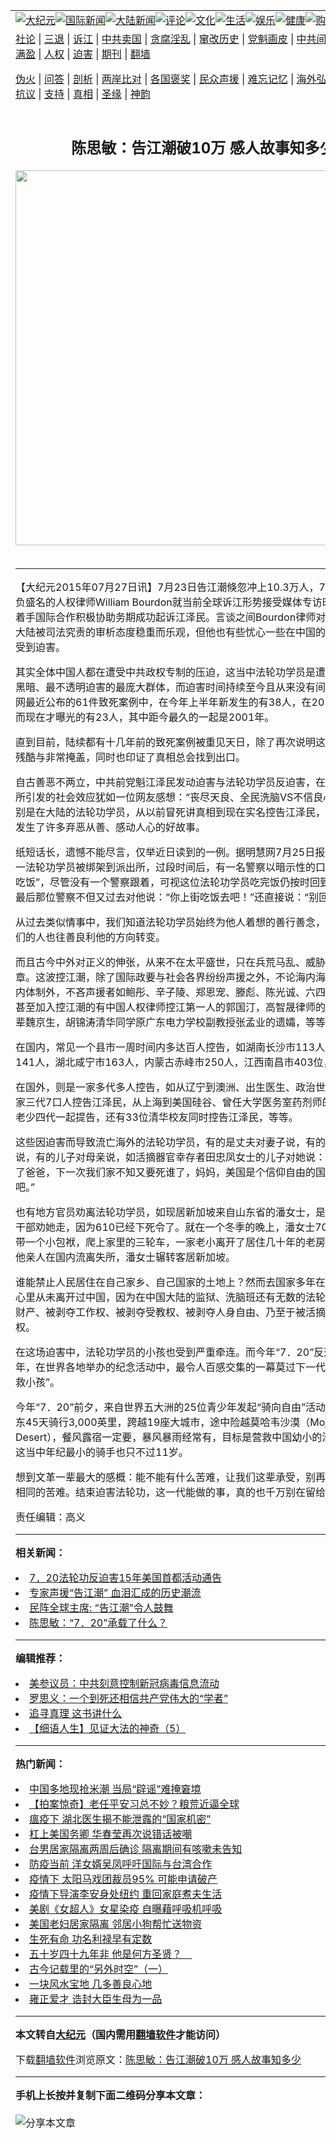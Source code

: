 <a name="1" id="1" target="_blank"></a><span id="1"></span>
<table align=center border="0"><tr><td colspan="2" VALIGN=TOP><a href="https://github.com/hcsno219/djy/blob/master/gb/nsc413.md#1"><img src="https://raw.githubusercontent.com/hcsno219/www/master/t/djy/1.jpg" title="大纪元"></a><a href="https://github.com/hcsno219/djy/blob/master/gb/n24hr.md#1"><img src="https://raw.githubusercontent.com/hcsno219/www/master/t/djy/3.jpg" title="国际新闻"></a><a href="https://github.com/hcsno219/djy/blob/master/gb/nsc413.md#1"><img src="https://raw.githubusercontent.com/hcsno219/www/master/t/djy/4.jpg" title="大陆新闻"></a><a href="https://github.com/hcsno219/djy/blob/master/gb/news392.md#1"><img src="https://raw.githubusercontent.com/hcsno219/www/master/t/djy/5.jpg" title="评论"></a><a href="https://github.com/hcsno219/djy/blob/master/gb/news2007.md#1"><img src="https://raw.githubusercontent.com/hcsno219/www/master/t/djy/6.jpg" title="文化"></a><a href="https://github.com/hcsno219/djy/blob/master/gb/news2008.md#1"><img src="https://raw.githubusercontent.com/hcsno219/www/master/t/djy/7.jpg" title="生活"></a><a href="https://github.com/hcsno219/djy/blob/master/gb/ncyule.md#1"><img src="https://raw.githubusercontent.com/hcsno219/www/master/t/djy/8.jpg" title="娱乐"></a><a href="https://github.com/hcsno219/djy/blob/master/gb/nsc1002.md#1"><img src="https://raw.githubusercontent.com/hcsno219/www/master/t/djy/9.jpg" title="健康"><a href="https://www.youlucky.com"><img src="https://raw.githubusercontent.com/hcsno219/www/master/t/djy/10.jpg" title="购物"></a><a href="https://donate.epochtimes.com/?utm_medium=epochtimes&utm_source=referral&utm_campaign=donate_button_djyarticleheader"><img src="https://raw.githubusercontent.com/hcsno219/www/master/t/djy/12.jpg" title="捐款"></a></td></tr>
<tr><td colspan="2" VALIGN=TOP><a target="_blank" href="https://github.com/hcsno219/djy/blob/master/gb/9p.md#1">社论</a> | <a target="_blank" href="https://github.com/hcsno219/djy/blob/master/gb/nf5657.md#1">三退</a> | <a target="_blank" href="https://github.com/hcsno219/djy/blob/master/gb/nf6124.md#1">诉江</a> | <a target="_blank" href="https://github.com/hcsno219/djy/blob/master/gb/nf1176117.md#1">中共卖国</a> | <a target="_blank" href="https://github.com/hcsno219/djy/blob/master/gb/nf5773.md#1">贪腐淫乱</a> | <a target="_blank" href="https://github.com/hcsno219/djy/blob/master/gb/nf1176115.md#1">窜改历史</a> | <a target="_blank" href="https://github.com/hcsno219/djy/blob/master/gb/nf1176107.md#1">党魁画皮</a> | <a target="_blank" href="https://github.com/hcsno219/djy/blob/master/gb/nf1320400.md#1">中共间谍</a> | <a target="_blank" href="https://github.com/hcsno219/djy/blob/master/gb/nf1176114.md#1">破坏传统</a> | <a target="_blank" href="https://github.com/hcsno219/ntdtv/blob/master/gb/prog447_1.md#1">恶贯满盈</a> | <a target="_blank" href="https://github.com/hcsno219/djy/blob/master/gb/ncid278.md#1">人权</a> | <a target="_blank" href="https://github.com/hcsno219/djy/blob/master/gb/nf1176111.md#1">迫害</a> | <a target="_blank" href="https://gitlab.com/szzdlab/mh-qikan/blob/master/README.md#1">期刊</a> | <a target="_blank" href="https://github.com/hcsno219/www/blob/master/README.md?zsrh#8">翻墙</a></p><p><a target="_blank" href="https://github.com/hcsno219/djy/blob/master/gb/nf5562.md#1">伪火</a> | <a target="_blank" href="https://github.com/hcsno219/djy/blob/master/gb/nf4378.md#1">问答</a> | <a target="_blank" href="https://github.com/hcsno219/djy/blob/master/gb/nf5792.md#1">剖析</a> | <a target="_blank" href="https://github.com/hcsno219/djy/blob/master/gb/nf5735.md#1">两岸比对</a> | <a target="_blank" href="https://github.com/hcsno219/djy/blob/master/gb/nf6119.md#1">各国褒奖</a> | <a target="_blank" href="https://github.com/hcsno219/djy/blob/master/gb/nf6120.md#1">民众声援</a> | <a target="_blank" href="https://github.com/hcsno219/djy/blob/master/gb/nf1188594.md#1">难忘记忆</a> | <a target="_blank" href="https://github.com/hcsno219/djy/blob/master/gb/nf3180.md#1">海外弘传</a> | <a target="_blank" href="https://github.com/hcsno219/djy/blob/master/gb/nf5410.md#1">万人上访</a> | <a target="_blank" href="https://github.com/hcsno219/ntdtv/blob/master/gb/prog1530_1.md#1">和平抗议</a> | <a target="_blank" href="https://github.com/hcsno219/djy/blob/master/gb/nf4386.md#1">支持</a> | <a target="_blank" href="https://github.com/hcsno219/djy/blob/master/gb/nf4389.md#1">真相</a> | <a target="_blank" href="https://github.com/hcsno219/djy/blob/master/gb/nf5790.md#1">圣缘</a> | <a target="_blank" href="https://github.com/hcsno219/djy/blob/master/gb/nf4786.md#1">神韵</a></td></tr>
<tr><td VALIGN=TOP width="626"><h2 align=center>陈思敏：告江潮破10万 感人故事知多少</h2>
<img width="600" src="https://i.epochtimes.com/assets/uploads/2020/04/rice-320x200.jpg" />
<h6></h6>
<hr>
	<p>【大纪元2015年07月27日讯】7月23日<ahref="https://github.com/hcsno219/djy/blob/master/gb/tag/%E5%91%8A%E6%B1%9F%E6%BD%AE.md#1">告江潮</a>倏忽冲上10.3万人，7月25日法国颇负盛名的人权律师William Bourdon就当前全球诉江形势接受媒体专访时表示，已经着手国际合作积极协助务期成功起诉<ahref="https://github.com/hcsno219/djy/blob/master/gb/tag/%E6%B1%9F%E6%B3%BD%E6%B0%91.md#1">江泽民</a>。言谈之间Bourdon律师对江泽民在中国大陆被司法究责的审析态度稳重而乐观，但他也有些忧心一些在中国的法轮功学员再受到迫害。</p>
<p>其实全体中国人都在遭受中共政权专制的压迫，这当中法轮功学员是遭到最异常、最黑暗、最不透明迫害的最庞大群体，而迫害时间持续至今且从来没有间断过，据明慧网最近公布的61件致死案例中，在今年上半年新发生的有38人，在2014年以前发生而现在才曝光的有23人，其中距今最久的一起是2001年。</p>
<p>直到目前，陆续都有十几年前的致死案例被重见天日，除了再次说明这场迫害的非常残酷与非常掩盖，同时也印证了真相总会找到出口。</p>
<p>自古善恶不两立，中共前党魁<ahref="https://github.com/hcsno219/djy/blob/master/gb/tag/%E6%B1%9F%E6%B3%BD%E6%B0%91.md#1">江泽民</a>发动迫害与法轮功学员反迫害，在整个中国大陆所引发的社会效应犹如一位网友感想：“丧尽天良、全民洗脑VS不信良心唤不回”。特别是在大陆的法轮功学员，从以前冒死讲真相到现在实名控告江泽民，这当中促使与发生了许多弃恶从善、感动人心的好故事。</p>
<p>纸短话长，遗憾不能尽言，仅举近日读到的一例。据明慧网7月25日报导，河南某市一法轮功学员被绑架到派出所，过段时间后，有一名警察以暗示性的口吻告诉他“上街吃饭”，尽管没有一个警察跟着，可视这位法轮功学员吃完饭仍按时回到派出所坐着，最后那位警察不但又过去对他说：“你上街吃饭去吧！”还直接说：“别回来了！”</p>
<p>从过去类似情事中，我们知道法轮功学员始终为他人着想的善行善念，常常让迫害他们的人也往善良利他的方向转变。</p>
<p>而且古今中外对正义的伸张，从来不在太平盛世，只在兵荒马乱、威胁利诱当中见真章。这波控江潮，除了国际政要与社会各界纷纷声援之外，不论海内海外，不论体制内体制外，不吝声援者如鲍彤、辛子陵、郑恩宠、滕彪、陈光诚、六四幸存者方政；甚至加入控江潮的有中国人权律师控江第一人的郭国汀，高智晟律师的妻子，民运前辈魏京生，胡锦涛清华同学原广东电力学校副教授张孟业的遗孀，等等。</p>
<p>在国内，常见一个县市一周时间内多达百人控告，如湖南长沙市113人，四川德阳141人，湖北咸宁市163人，内蒙古赤峰市250人，江西南昌市403位，等等。</p>
<p>在国外，则是一家多代多人控告，如从辽宁到澳洲、出生医生、政治世家的郑治是一家三代7口人控告江泽民，从上海到美国硅谷、曾任大学医务室药剂师的曲萍是一家老少四代一起提告，还有33位清华校友同时控告江泽民，等等。</p>
<p>这些因迫害而导致流亡海外的法轮功学员，有的是丈夫对妻子说，有的是父母对孩子说，有的儿子对母亲说，如<ahref="https://github.com/hcsno219/djy/blob/master/gb/tag/%E6%B4%BB%E6%91%98%E5%99%A8%E5%AE%98.md#1">活摘器官</a>幸存者田忠凤女士的儿子对她说：“这一次家里死了爸爸，下一次我们家不知又要死谁了，妈妈，美国是个信仰自由的国家，你去美国吧。” </p>
<p>也有地方官员劝离法轮功学员，如现居新加坡来自山东省的潘女士，是良心未泯的村干部劝她走，因为610已经下死令了。就在一个冬季的晚上，潘女士70多岁的奶奶仅带一个小包袱，爬上家里的三轮车，一家老小离开了居住几十年的老房子。之后，其他亲人在国内流离失所，潘女士辗转客居新加坡。</p>
<p>谁能禁止人民居住在自己家乡、自己国家的土地上？然而去国家多年在法轮功学员的心里从未离开过中国，因为在中国大陆的监狱、洗脑班还有无数的法轮功学员被抢夺财产、被剥夺工作权、被剥夺受教权、被剥夺人身自由、乃至于被<ahref="https://github.com/hcsno219/djy/blob/master/gb/tag/%E6%B4%BB%E6%91%98%E5%99%A8%E5%AE%98.md#1">活摘器官</a>剥夺生命权。</p>
<p>在这场迫害中，法轮功学员的小孩也受到严重牵连。而今年“7．20”反迫害第16周年，在世界各地举办的纪念活动中，最令人百感交集的一幕莫过下一代站出来的“小孩救小孩”。 </p>
<p>今年“7．20”前夕，来自世界五大洲的25位青少年发起“骑向自由”活动，从美西到美东45天骑行3,000英里，跨越19座大城市，途中险越莫哈韦沙漠（Mojave Desert），餐风露宿一定要，暴风暴雨经常有，目标是营救中国幼小的法轮功遗孤，这当中年纪最小的骑手也只不过11岁。</p>
<p>想到文革一辈最大的感概：能不能有什么苦难，让我们这辈承受，别再让下一代遭受相同的苦难。结束迫害法轮功，这一代能做的事，真的也千万别在留给下一代了。</p>
<p>责任编辑：高义 </p>
	
<hr>


<strong>相关新闻：</strong>
<li><a href="https://github.com/hcsno219/djy/blob/master/gb/14/7/14/n4199783.md#1">7．20法轮功反迫害15年美国首都活动通告</a></li>
<li><a href="https://github.com/hcsno219/djy/blob/master/gb/15/6/17/n4459397.md#1">专家声援“告江潮” 血泪汇成的历史潮流</a></li>
<li><a href="https://github.com/hcsno219/djy/blob/master/gb/15/6/23/n4464219.md#1">民阵全球主席: “告江潮”令人鼓舞</a></li>
<li><a href="https://github.com/hcsno219/djy/blob/master/gb/15/7/17/n4482651.md#1">陈思敏：“7．20”承载了什么？</a></li>
<hr>


<strong>编辑推荐：</strong>
<li><a href="https://github.com/onzhi266/djy/blob/master/gb/20/2/22/n11887949.md#1">美参议员：中共刻意控制新冠病毒信息流动</a></li>
<li><a href="https://github.com/tsiac2612/djy/blob/master/gb/18/5/29/n10435561.md#1" target="_blank">罗思义：一个到死还相信共产党伟大的“学者”</a></li><li><a href="https://github.com/hcsno219/djy/blob/master/gb/19/1/5/n10955468.md?dfh#1" target="_blank">追寻真理 这书讲什么</a></li><li><a href="https://github.com/tsiac2612/djy/blob/master/gb/17/4/15/n9040079.md#1" target="_blank">【细语人生】见证大法的神奇（5）</a></li>
<hr>

<strong>热门新闻：</strong>
<li><a href="https://github.com/hcsno219/djy/blob/master/gb/20/4/1/n11995606.md#1">中国多地现抢米潮 当局“辟谣”难掩窘境</a></li>
<li><a href="https://github.com/hcsno219/djy/blob/master/gb/20/4/1/n11993872.md#1">【拍案惊奇】老任平安习总不妙？粮荒近逼全球</a></li>
<li><a href="https://github.com/hcsno219/djy/blob/master/gb/20/3/31/n11992282.md#1">瘟疫下 湖北医生揭不能泄露的“国家机密”</a></li>
<li><a href="https://github.com/hcsno219/djy/blob/master/gb/20/4/1/n11995429.md#1">杠上美国务卿 华春莹再次说错话被嘲</a></li>
<li><a href="https://github.com/hcsno219/djy/blob/master/gb/20/4/2/n11998428.md#1">台男居家隔离两周后确诊 隔离期间有咳嗽未告知</a></li>
<li><a href="https://github.com/hcsno219/djy/blob/master/gb/20/4/1/n11994398.md#1">防疫当前 洋女婿吴凤呼吁国际与台湾合作</a></li>
<li><a href="https://github.com/hcsno219/djy/blob/master/gb/20/4/1/n11994892.md#1">疫情下 太阳马戏团裁员95% 可能申请破产</a></li>
<li><a href="https://github.com/hcsno219/djy/blob/master/gb/20/4/1/n11996094.md#1">疫情下导演李安身处纽约 重回家庭煮夫生活</a></li>
<li><a href="https://github.com/hcsno219/djy/blob/master/gb/20/4/1/n11995498.md#1">美剧《女超人》女星染疫 自曝藉呼吸机呼吸</a></li>
<li><a href="https://github.com/hcsno219/djy/blob/master/gb/20/4/2/n11997114.md#1">美国老妇居家隔离 邻居小狗帮忙送物资</a></li>
<li><a href="https://github.com/hcsno219/djy/blob/master/gb/20/3/30/n11989412.md#1">生死有命 功名利禄早有定数</a></li>
<li><a href="https://github.com/hcsno219/djy/blob/master/gb/20/3/22/n11962699.md#1">五十岁四十九年非  他是何方圣贤？　</a></li>
<li><a href="https://github.com/hcsno219/djy/blob/master/gb/20/3/27/n11979603.md#1">古今记载里的“另外时空”（一）</a></li>
<li><a href="https://github.com/hcsno219/djy/blob/master/gb/20/3/18/n11950575.md#1">一块风水宝地 几多善良心地</a></li>
<li><a href="https://github.com/hcsno219/djy/blob/master/gb/20/3/24/n11970834.md#1">雍正爱才 诰封大臣生母为一品</a></li>
<hr>

<strong>本文转自<a href="https://www.epochtimes.com">大纪元</a>（国内需用<a href="https://github.com/hcsno219/www/blob/master/README.md#8">翻墙软件</a>才能访问）</strong><p>下载<a href="https://github.com/hcsno219/www/blob/master/README.md#8">翻墙软件</a>浏览原文：<a href="https://www.epochtimes.com/gb/15/7/27/n4489659.htm">陈思敏：告江潮破10万 感人故事知多少</a></p><hr>

<strong>手机上长按并复制下面二维码分享本文章：</strong><br><br><img src="http://d1p1.ip.zn2.us/v.php?action=qrcode&url=https://github.com/hcsno219/djy/blob/master/gb/15/7/27/n4489659.md%231" title="分享本文章"></td><td VALIGN=TOP><a href="https://github.com/hcsno219/djy/blob/master/gb/16/1/21/n4622075.md?dfh#1" target="_blank"><img src="https://raw.githubusercontent.com/hcsno219/djy/master/gb/300/wei-f1.jpg" title="中共的伪火骗局"  alt="中共的伪火骗局"></a><br><a href="https://github.com/hcsno219/www/blob/master/README.md?dfh#9" target="_blank"><img src="https://raw.githubusercontent.com/hcsno219/djy/master/gb/300/yong-h.jpg" title="永恒的见证"  alt="永恒的见证"></a><br><a href="https://github.com/hcsno219/djy/blob/master/gb/13/9/29/n3974789.md?dfh#1" target="_blank"><img src="https://raw.githubusercontent.com/hcsno219/djy/master/gb/300/shang-lnz.jpg" title="善良女子被中共投男牢"  alt="善良女子被中共投男牢"></a><br><a href="https://github.com/hcsno219/djy/blob/master/gb/16/3/16/n4663449.md?dfh#1" target="_blank"><img src="https://raw.githubusercontent.com/hcsno219/djy/master/gb/300/huo-z3.jpg" title="警卫目击活摘器官"  alt="警卫目击活摘器官"></a><br><a href="https://github.com/hcsno219/djy/blob/master/gb/16/8/7/n8177641.md?dfh#1" target="_blank"><img src="https://raw.githubusercontent.com/hcsno219/djy/master/gb/300/huo-z4.jpg" title="证人描述活摘恐怖"  alt="证人描述活摘恐怖"></a><br><a href="https://github.com/hcsno219/djy/blob/master/gb/10/4/19/n2881569.md?dfh#1" target="_blank"><img src="https://raw.githubusercontent.com/hcsno219/djy/master/gb/300/huo-z1.jpg" title="揭开活摘器官黑幕"  alt="揭开活摘器官黑幕"></a><br><a href="https://github.com/hcsno219/djy/blob/master/gb/10/11/7/n3077476.md?dfh#1" target="_blank"><img src="https://raw.githubusercontent.com/hcsno219/djy/master/gb/300/ma-ks.jpg" title="马克思的成魔之路"  alt="马克思的成魔之路"></a><br><a href="https://github.com/hcsno219/djy/blob/master/gb/14/6/9/n4173977.md?dfh#1" target="_blank"><img src="https://raw.githubusercontent.com/hcsno219/djy/master/gb/300/chang-zs.jpg" title="藏字石 蕴天机"  alt="藏字石 蕴天机"></a><br><a href="https://github.com/hcsno219/djy/blob/master/gb/18/5/10/n10381511.md?dfh#1" target="_blank"><img src="https://raw.githubusercontent.com/hcsno219/djy/master/gb/300/st1.jpg" title="关注3亿人三退"  alt="关注3亿人三退"></a><br><a href="https://github.com/hcsno219/djy/blob/master/gb/18/3/21/n10237682.md?dfh#1" target="_blank"><img src="https://raw.githubusercontent.com/hcsno219/djy/master/gb/300/jie-t.jpg" title="解体中共复兴中华"  alt="解体中共复兴中华"></a><br><a href="https://github.com/hcsno219/djy/blob/master/gb/9/2/9/n2422991.md?dfh#1" target="_blank"><img src="https://raw.githubusercontent.com/hcsno219/djy/master/gb/300/gao-zs.jpg" title="中共迫害良心律师"  alt="中共迫害良心律师"></a><br><a href="https://github.com/hcsno219/djy/blob/master/gb/18/12/9/n10900044.md?dfh#1" target="_blank"><img src="https://raw.githubusercontent.com/hcsno219/djy/master/gb/300/sj1.jpg" title="303万人举报江泽民"  alt="303万人举报江泽民"></a><br><a href="https://github.com/hcsno219/djy/blob/master/gb/18/8/28/n10672014.md?dfh#1" target="_blank"><img src="https://raw.githubusercontent.com/hcsno219/djy/master/gb/300/sj2.jpg" title="这些官员为何起诉江泽民"  alt="这些官员为何起诉江泽民"></a><br><a href="https://github.com/hcsno219/djy/blob/master/gb/8/12/18/n2367165.md?dfh#1" target="_blank"><img src="https://raw.githubusercontent.com/hcsno219/djy/master/gb/300/liangan.jpg" title="海峡两岸的强烈对比"  alt="海峡两岸的强烈对比"></a><br><a href="https://github.com/hcsno219/djy/blob/master/gb/15/12/10/n4593139.md?dfh#1" target="_blank"><img src="https://raw.githubusercontent.com/hcsno219/djy/master/gb/300/jia-ndzl.jpg" title="加拿大总理的贺信"  alt="加拿大总理的贺信"></a><br><a href="https://github.com/hcsno219/djy/blob/master/gb/11/6/17/n3289382.md?dfh#1" target="_blank"><img src="https://raw.githubusercontent.com/hcsno219/djy/master/gb/300/xiao-wd.jpg" title="探寻真相兼听则明"  alt="探寻真相兼听则明"></a><br><a href="https://github.com/hcsno219/djy/blob/master/gb/18/10/27/n10812623.md?dfh#1" target="_blank"><img src="https://raw.githubusercontent.com/hcsno219/djy/master/gb/300/yindu.jpg" title="印度媒体报道东方"  alt="印度媒体报道东方"></a><br><a href="https://github.com/hcsno219/djy/blob/master/gb/18/6/9/n10469652.md?dfh#1" target="_blank"><img src="https://raw.githubusercontent.com/hcsno219/djy/master/gb/300/xie-j.jpg" title="不一样的海外校园"  alt="不一样的海外校园"></a><br><a href="https://github.com/hcsno219/djy/blob/master/gb/7/4/5/n1669415.md?dfh#1" target="_blank"><img src="https://raw.githubusercontent.com/hcsno219/djy/master/gb/300/li-up.jpg" title="从大师到徒弟的传奇"  alt="从大师到徒弟的传奇"></a><br><a href="https://github.com/hcsno219/djy/blob/master/gb/17/5/26/n9191512.md?dfh#1" target="_blank"><img src="https://raw.githubusercontent.com/hcsno219/djy/master/gb/300/zfl2.jpg" title="亿万人与东方一本奇书"  alt="亿万人与东方一本奇书"></a><br><a href="https://github.com/hcsno219/djy/blob/master/gb/13/11/27/n4020290.md?dfh#1" target="_blank"><img src="https://raw.githubusercontent.com/hcsno219/djy/master/gb/300/zhen-h.jpg" title="大陆见不到的震撼场面"  alt="大陆见不到的震撼场面"></a><br><a href="https://github.com/hcsno219/djy/blob/master/gb/15/7/17/n4482910.md?dfh#1" target="_blank"><img src="https://raw.githubusercontent.com/hcsno219/djy/master/gb/300/dalu-sk.jpg" title="人心向善 大陆当初盛况"  alt="人心向善 大陆当初盛况"></a><br><a href="https://github.com/hcsno219/djy/blob/master/gb/19/1/5/n10955468.md?dfh#1" target="_blank"><img src="https://raw.githubusercontent.com/hcsno219/djy/master/gb/300/zfl1.jpg" title="追寻真理 这书讲什么"  alt="追寻真理 这书讲什么"></a><br><a href="https://github.com/hcsno219/www/blob/master/README.md?dfh#1" target="_blank"><img src="https://raw.githubusercontent.com/hcsno219/djy/master/gb/300/fq1.jpg" title="下载免费翻墙软件"  alt="下载免费翻墙软件"></a><br></td></tr></table>
